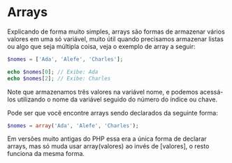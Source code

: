 # Arrays

Explicando de forma muito simples, arrays são formas de armazenar vários valores em uma só variável, muito útil quando precisamos armazenar listas ou algo que seja múltipla coisa, veja o exemplo de array a seguir:

```php
$nomes = ['Ada', 'Alefe', 'Charles'];

echo $nomes[0]; // Exibe: Ada
echo $nomes[2]; // Exibe: Charles
```

Note que armazenamos três valores na variável nome, e podemos acessá-los utilizando o nome da variável seguido do número do índice ou chave.

Pode ser que você encontre arrays sendo declarados da seguinte forma:

```php
$nomes = array('Ada', 'Alefe', 'Charles');
```

Em versões muito antigas do PHP essa era a única forma de declarar arrays, mas só muda usar array(valores) ao invés de [valores], o resto funciona da mesma forma.
